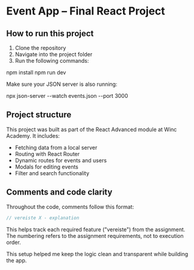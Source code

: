 # Event App – Final React Project

## How to run this project

1. Clone the repository
2. Navigate into the project folder
3. Run the following commands:

npm install
npm run dev

Make sure your JSON server is also running:

npx json-server --watch events.json --port 3000

## Project structure

This project was built as part of the React Advanced module at Winc Academy. It includes:

- Fetching data from a local server
- Routing with React Router
- Dynamic routes for events and users
- Modals for editing events
- Filter and search functionality

## Comments and code clarity

Throughout the code, comments follow this format:

```js
// vereiste X - explanation
```

This helps track each required feature ("vereiste") from the assignment. The numbering refers to the assignment requirements, not to execution order.

This setup helped me keep the logic clean and transparent while building the app.
